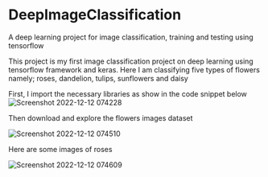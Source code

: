 # DeepImageClassification
A deep learning project for image classification, training and testing using tensorflow

This project is my first image classification project on deep learning using tensorflow framework and keras.
Here I am classifying five types of flowers namely; roses, dandelion, tulips, sunflowers and daisy


First, I import the necessary libraries as show in the code snippet below![Screenshot 2022-12-12 074228](https://user-images.githubusercontent.com/78556152/208366501-f7c4a21e-f1df-40ca-b3d6-eb3c4d668410.png)


Then download and explore the flowers images dataset

![Screenshot 2022-12-12 074510](https://user-images.githubusercontent.com/78556152/208367054-61d3cf33-2677-46a8-87d4-9d7a05c0d778.png)

Here are some images of roses

![Screenshot 2022-12-12 074609](https://user-images.githubusercontent.com/78556152/208367514-4f29785b-4dfc-4292-9681-a04c0aa243f4.png)
